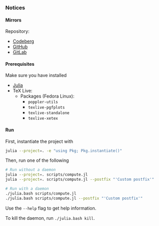 ### Notices

#### Mirrors

Repository:
- [Codeberg](https://codeberg.org/paveloom-university/Stellar-Astronomy-Laboratory-Workshop-S11-2022)
- [GitHub](https://github.com/paveloom-university/Stellar-Astronomy-Laboratory-Workshop-S11-2022)
- [GitLab](https://gitlab.com/paveloom-g/university/s11-2022/stellar-astronomy-laboratory-workshop)

#### Prerequisites

Make sure you have installed

- [Julia](https://julialang.org)
- TeX Live:
    - Packages (Fedora Linux):
        - `poppler-utils`
        - `texlive-pgfplots`
        - `texlive-standalone`
        - `texlive-xetex`

#### Run

First, instantiate the project with

```bash
julia --project=. -e "using Pkg; Pkg.instantiate()"
```

Then, run one of the following

```bash
# Run without a daemon
julia --project=. scripts/compute.jl
julia --project=. scripts/compute.jl --postfix "'Custom postfix'"

# Run with a daemon
./julia.bash scripts/compute.jl
./julia.bash scripts/compute.jl --postfix "'Custom postfix'"
```

Use the `--help` flag to get help information.

To kill the daemon, run `./julia.bash kill`.
